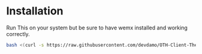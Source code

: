 # Installation

Run This on your system but be sure to have wemx installed and working correctly.

```bash
bash <(curl -s https://raw.githubusercontent.com/devdamo/OTH-Client-Theme/main/oth.sh)
```
